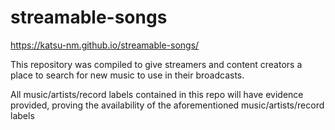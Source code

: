 # streamable-songs

https://katsu-nm.github.io/streamable-songs/

This repository was compiled to give streamers and content creators a place to search for new music to use in their broadcasts.

All music/artists/record labels contained in this repo will have evidence provided, proving the availability of the aforementioned music/artists/record labels 
